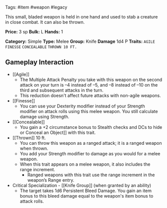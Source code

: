 Tags: #item #weapon #legacy

This small, bladed weapon is held in one hand and used to stab a creature in close combat. It can also be thrown.

**Price:** 3 sp
**Bulk:** L
**Hands:** 1

**Category:** Simple
**Type:** Melee
**Group:** Knife
**Damage** 1d4 P
**Traits:** `AGILE` `FINESSE` `CONCEALABLE` `THROWN 10 FT.`

## Gameplay Interaction

- [[Agile]]
	- The Multiple Attack Penalty you take with this weapon on the second attack on your turn is –4 instead of –5, and –8 instead of –10 on the third and subsequent attacks in the turn.
	- This reduction doesn't affect future attacks with non-agile weapons.
- [[Finesse]]
	- You can use your Dexterity modifier instead of your Strength modifier on attack rolls using this melee weapon. You still calculate damage using Strength.
- [[Concealable]]
	- You gain a +2 circumstance bonus to Stealth checks and DCs to hide or Conceal an Object]] with this trait.
- [[Thrown]] 10 ft.
	- You can throw this weapon as a ranged attack; it is a ranged weapon when thrown.
	- You add your Strength modifier to damage as you would for a melee weapon.
	- When this trait appears on a melee weapon, it also includes the range increment.
		- Ranged weapons with this trait use the range increment in the weapon’s Range entry.
- Critical Specialization - [[Knife Group]] (when granted by an ability)
	- The target takes 1d6 Persistent Bleed Damage. You gain an item bonus to this bleed damage equal to the weapon's item bonus to attack rolls.